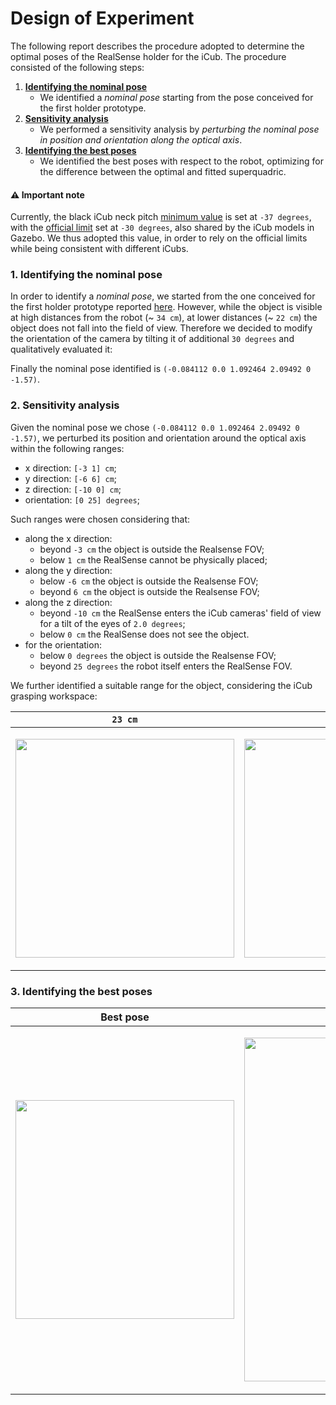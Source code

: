 Design of Experiment
====================

The following report describes the procedure adopted to determine the optimal poses of the RealSense holder for the iCub.
The procedure consisted of the following steps:
1. [**Identifying the nominal pose**](#1-identifying-the-nominal-pose)
    - We identified a _nominal pose_ starting from the pose conceived for the first holder prototype.
2. [**Sensitivity analysis**](#2-sensitivity-analysis)
    - We performed a sensitivity analysis by _perturbing the nominal pose in position and orientation along the optical axis_.
3. [**Identifying the best poses**](#3-identifying-the-best-poses)
    - We identified the best poses with respect to the robot, optimizing for the difference between the optimal and fitted superquadric.

#### ⚠ **Important note**
Currently, the black iCub neck pitch [minimum value](https://github.com/robotology/robots-configuration/blob/032c70ab33fff1c9da73bf19c13a11ebe58fea1d/iCubGenova01/hardware/motorControl/icub_head.xml#L54) is set at `-37 degrees`, with the [official limit](http://wiki.icub.org/wiki/ICub_joints_limits) set at `-30 degrees`, also shared by the iCub models in Gazebo. We thus adopted this value, in order to rely on the official limits while being consistent with different iCubs.

### 1. Identifying the nominal pose

In order to identify a _nominal pose_, we started from the one conceived for the first holder prototype reported [here](https://github.com/icub-tech-iit/code/issues/463).
However, while the object is visible at high distances from the robot (~ `34 cm`), at lower distances (~ `22 cm`) the object does not fall into the field of view.
Therefore we decided to modify the orientation of the camera by tilting it of additional `30 degrees` and qualitatively evaluated it:



Finally the nominal pose identified is `(-0.084112 0.0 1.092464 2.09492 0 -1.57)`.

### 2. Sensitivity analysis

Given the nominal pose we chose `(-0.084112 0.0 1.092464 2.09492 0 -1.57)`, we perturbed its position and orientation around the optical axis within the following ranges:

- x direction: `[-3 1] cm`;
- y direction: `[-6 6] cm`;
- z direction: `[-10 0] cm`;
- orientation: `[0 25] degrees`;

Such ranges were chosen considering that:
- along the x direction:
    - beyond `-3 cm` the object is outside the Realsense FOV;
    - below `1 cm` the RealSense cannot be physically placed;
- along the y direction:
    - below `-6 cm` the object is outside the Realsense FOV;
    - beyond `6 cm` the object is outside the Realsense FOV;
- along the z direction:
    - beyond `-10 cm` the RealSense enters the iCub cameras' field of view for a tilt of the eyes of `2.0 degrees`;
    - below `0 cm` the RealSense does not see the object.
- for the orientation:
    - below `0 degrees` the object is outside the Realsense FOV;
    - beyond `25 degrees` the robot itself enters the RealSense FOV.

We further identified a suitable range for the object, considering the iCub grasping workspace:

| `23 cm`  | `34 cm` |
| ------------- | ------------- |
| <p align="center"> <img src=https://user-images.githubusercontent.com/9716288/99817744-9bb8fc80-2b4d-11eb-8a68-f3c2e11f9525.png width="350"> </p> |   <p align="center">  <img src=https://user-images.githubusercontent.com/9716288/99817755-9e1b5680-2b4d-11eb-9878-8db13937fc2c.png width="350"> </p> |

### 3. Identifying the best poses

| Best pose  | Set of suitable poses |
| ------------- | ------------- |
| <p align="center"> <img src=https://user-images.githubusercontent.com/9716288/99816990-a2933f80-2b4c-11eb-808d-dea6ca2d4f2a.jpg width="350"> </p> |   <p align="center">  <img src=https://user-images.githubusercontent.com/9716288/99816999-a626c680-2b4c-11eb-89bd-b16f0dbc65e2.jpg width="550"> </p> |
